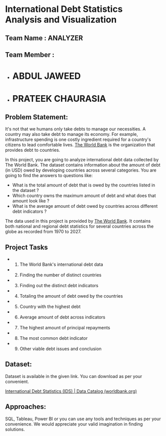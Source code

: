# International Debt Statistics Analysis and Visualization

## Team Name : ANALYZER


## Team Member :

 - # ABDUL JAWEED
 - # PRATEEK CHAURASIA

## Problem Statement:

It's not that we humans only take debts to manage our necessities. A country
may also take debt to manage its economy. For example, infrastructure spending is one costly ingredient required for a country's citizens to lead comfortable lives. [The World Bank](https://www.worldbank.org/en/home) is the organization that provides debt to countries. 

In this project, you are going to analyze international debt data collected by The World Bank. The dataset contains information about the amount of debt (in USD) owed by developing countries across several categories. You are going to find the answers to questions like: 
- What is the total amount of debt that is owed by the countries listed in the dataset ?  
- Which country owns the maximum amount of debt and what does that amount look like ? 
- What is the average amount of debt owed by countries across different debt indicators ? 

The data used in this project is provided by [The World Bank](https://www.worldbank.org/en/home). It contains both national and regional debt statistics for several countries across the globe as recorded from 1970 to 2027.


## Project Tasks

- 1. The World Bank's international debt data
- 2. Finding the number of distinct countries
- 3. Finding out the distinct debt indicators
- 4. Totaling the amount of debt owed by the countries
- 5. Country with the highest debt
- 6. Average amount of debt across indicators
- 7. The highest amount of principal repayments
- 8. The most common debt indicator
- 9. Other viable debt issues and conclusion


## Dataset:

Dataset is available in the given link. You can download as per your convenient.

[International Debt Statistics (IDS) | Data Catalog (worldbank.org)](https://datacatalog.worldbank.org/search/dataset/0038015)

## Approaches:

SQL, Tableau, Power BI or you can use any tools and techniques as per your
convenience. We would appreciate your valid imagination in finding solutions.